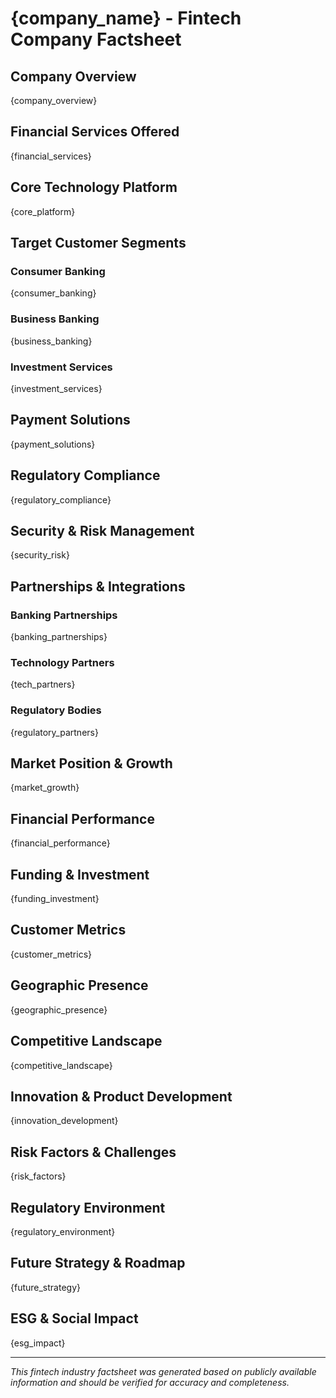 # {company_name} - Fintech Company Factsheet

## Company Overview

{company_overview}

## Financial Services Offered

{financial_services}

## Core Technology Platform

{core_platform}

## Target Customer Segments

### Consumer Banking
{consumer_banking}

### Business Banking
{business_banking}

### Investment Services
{investment_services}

## Payment Solutions

{payment_solutions}

## Regulatory Compliance

{regulatory_compliance}

## Security & Risk Management

{security_risk}

## Partnerships & Integrations

### Banking Partnerships
{banking_partnerships}

### Technology Partners
{tech_partners}

### Regulatory Bodies
{regulatory_partners}

## Market Position & Growth

{market_growth}

## Financial Performance

{financial_performance}

## Funding & Investment

{funding_investment}

## Customer Metrics

{customer_metrics}

## Geographic Presence

{geographic_presence}

## Competitive Landscape

{competitive_landscape}

## Innovation & Product Development

{innovation_development}

## Risk Factors & Challenges

{risk_factors}

## Regulatory Environment

{regulatory_environment}

## Future Strategy & Roadmap

{future_strategy}

## ESG & Social Impact

{esg_impact}

---

*This fintech industry factsheet was generated based on publicly available information and should be verified for accuracy and completeness.*

